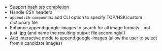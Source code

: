 * Support [bash tab completion](https://opensource.com/article/18/3/creating-bash-completion-script)
* Handle CSV headers
* `append:zh-compounds`: add CLI option to specify TOP/HSK/custom
  dictionary file
* Enhance append:google-images to search for all image formats—not just .jpg
  (and name the resulting output file accordingly!)
* Add interactive mode to append:google-images
  (allow the user to select from n candidate images)
